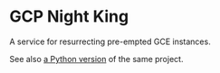 # GCP Night King

A service for resurrecting pre-empted GCE instances.

See also [a Python version](https://github.com/itamaro/gcp-night-king) of the same project.
